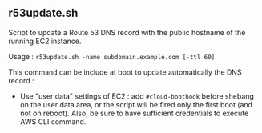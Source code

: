 ## r53update.sh
Script to update a Route 53 DNS record with the public hostname of the running EC2 instance.

Usage :
`r53update.sh -name subdomain.example.com [-ttl 60]`

This command can be include at boot to update automatically the DNS record :
- Use "user data" settings of EC2 : add `#cloud-boothook` before shebang on the user data area, or the script will be fired only the first boot (and not on reboot). Also, be sure to have sufficient credentials to execute AWS CLI command.


